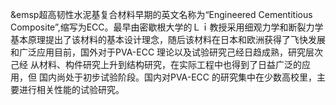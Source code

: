 &emsp超高韧性水泥基复合材料早期的英文名称为“Engineered Cementitious Composite”,缩写为ECC。最早由密歇根大学的Ｌｉ教授采用细观力学和断裂力学基本原理提出了该材料的基本设计理念，随后该材料在日本和欧洲获得了飞快发展和广泛应用目前，国外对于PVA-ECC 理论以及试验研究己经日趋成熟，研究层次己经
从材料、构件研究上升到结构研究，在实际工程中也得到了日益广泛的应用，但
国内尚处于初步试验阶段。国内对PVA-ECC 的研究集中在少数高校里，主要进行相关性能的试验研究。

